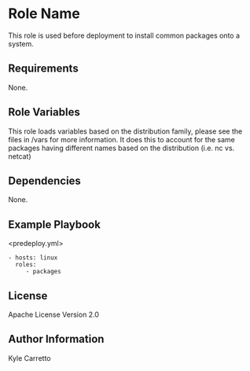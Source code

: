 Role Name
=========

This role is used before deployment to install common packages onto a system.

Requirements
------------

None.

Role Variables
--------------

This role loads variables based on the distribution family, please see the files in /vars for more information.
It does this to account for the same packages having different names based on the distribution (i.e. nc vs. netcat)

Dependencies
------------

None.

Example Playbook
----------------

<predeploy.yml>

    - hosts: linux
      roles:
         - packages

License
-------

Apache License Version 2.0

Author Information
------------------

Kyle Carretto
